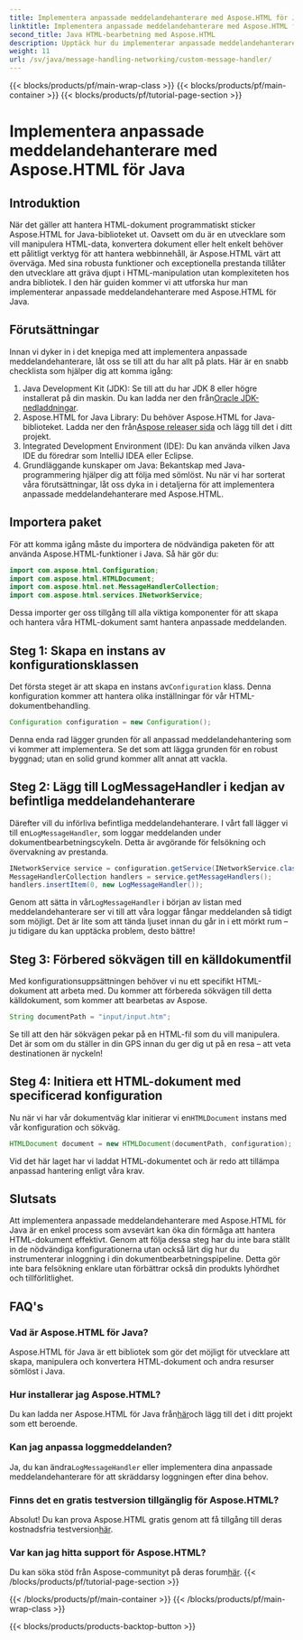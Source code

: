 ```yaml
---
title: Implementera anpassade meddelandehanterare med Aspose.HTML för Java
linktitle: Implementera anpassade meddelandehanterare med Aspose.HTML för Java
second_title: Java HTML-bearbetning med Aspose.HTML
description: Upptäck hur du implementerar anpassade meddelandehanterare i Aspose.HTML för Java för att förbättra dokumentbehandlingen och hantera loggar effektivt.
weight: 11
url: /sv/java/message-handling-networking/custom-message-handler/
---
```


{{< blocks/products/pf/main-wrap-class >}}
{{< blocks/products/pf/main-container >}}
{{< blocks/products/pf/tutorial-page-section >}}

# Implementera anpassade meddelandehanterare med Aspose.HTML för Java

## Introduktion
När det gäller att hantera HTML-dokument programmatiskt sticker Aspose.HTML for Java-biblioteket ut. Oavsett om du är en utvecklare som vill manipulera HTML-data, konvertera dokument eller helt enkelt behöver ett pålitligt verktyg för att hantera webbinnehåll, är Aspose.HTML värt att överväga. Med sina robusta funktioner och exceptionella prestanda tillåter den utvecklare att gräva djupt i HTML-manipulation utan komplexiteten hos andra bibliotek. I den här guiden kommer vi att utforska hur man implementerar anpassade meddelandehanterare med Aspose.HTML för Java.
## Förutsättningar
Innan vi dyker in i det knepiga med att implementera anpassade meddelandehanterare, låt oss se till att du har allt på plats. Här är en snabb checklista som hjälper dig att komma igång:
1.  Java Development Kit (JDK): Se till att du har JDK 8 eller högre installerat på din maskin. Du kan ladda ner den från[Oracle JDK-nedladdningar](https://www.oracle.com/java/technologies/javase-jdk11-downloads.html).
2.  Aspose.HTML for Java Library: Du behöver Aspose.HTML for Java-biblioteket. Ladda ner den från[Aspose releaser sida](https://releases.aspose.com/html/java/) och lägg till det i ditt projekt.
3. Integrated Development Environment (IDE): Du kan använda vilken Java IDE du föredrar som IntelliJ IDEA eller Eclipse. 
4. Grundläggande kunskaper om Java: Bekantskap med Java-programmering hjälper dig att följa med sömlöst.
Nu när vi har sorterat våra förutsättningar, låt oss dyka in i detaljerna för att implementera anpassade meddelandehanterare med Aspose.HTML.
## Importera paket
För att komma igång måste du importera de nödvändiga paketen för att använda Aspose.HTML-funktioner i Java. Så här gör du:
```java
import com.aspose.html.Configuration;
import com.aspose.html.HTMLDocument;
import com.aspose.html.net.MessageHandlerCollection;
import com.aspose.html.services.INetworkService;
```
Dessa importer ger oss tillgång till alla viktiga komponenter för att skapa och hantera våra HTML-dokument samt hantera anpassade meddelanden.
## Steg 1: Skapa en instans av konfigurationsklassen
 Det första steget är att skapa en instans av`Configuration` klass. Denna konfiguration kommer att hantera olika inställningar för vår HTML-dokumentbehandling. 
```java
Configuration configuration = new Configuration();
```
Denna enda rad lägger grunden för all anpassad meddelandehantering som vi kommer att implementera. Se det som att lägga grunden för en robust byggnad; utan en solid grund kommer allt annat att vackla.
## Steg 2: Lägg till LogMessageHandler i kedjan av befintliga meddelandehanterare
 Därefter vill du införliva befintliga meddelandehanterare. I vårt fall lägger vi till en`LogMessageHandler`, som loggar meddelanden under dokumentbearbetningscykeln. Detta är avgörande för felsökning och övervakning av prestanda.
```java
INetworkService service = configuration.getService(INetworkService.class);
MessageHandlerCollection handlers = service.getMessageHandlers();
handlers.insertItem(0, new LogMessageHandler());
```
 Genom att sätta in vår`LogMessageHandler` i början av listan med meddelandehanterare ser vi till att våra loggar fångar meddelanden så tidigt som möjligt. Det är lite som att tända ljuset innan du går in i ett mörkt rum – ju tidigare du kan upptäcka problem, desto bättre!
## Steg 3: Förbered sökvägen till en källdokumentfil
Med konfigurationsuppsättningen behöver vi nu ett specifikt HTML-dokument att arbeta med. Du kommer att förbereda sökvägen till detta källdokument, som kommer att bearbetas av Aspose.
```java
String documentPath = "input/input.htm";
```
Se till att den här sökvägen pekar på en HTML-fil som du vill manipulera. Det är som om du ställer in din GPS innan du ger dig ut på en resa – att veta destinationen är nyckeln!
## Steg 4: Initiera ett HTML-dokument med specificerad konfiguration
 Nu när vi har vår dokumentväg klar initierar vi en`HTMLDocument` instans med vår konfiguration och sökväg. 
```java
HTMLDocument document = new HTMLDocument(documentPath, configuration);
```
Vid det här laget har vi laddat HTML-dokumentet och är redo att tillämpa anpassad hantering enligt våra krav.

## Slutsats
Att implementera anpassade meddelandehanterare med Aspose.HTML för Java är en enkel process som avsevärt kan öka din förmåga att hantera HTML-dokument effektivt. Genom att följa dessa steg har du inte bara ställt in de nödvändiga konfigurationerna utan också lärt dig hur du instrumenterar inloggning i din dokumentbearbetningspipeline. Detta gör inte bara felsökning enklare utan förbättrar också din produkts lyhördhet och tillförlitlighet.
## FAQ's
### Vad är Aspose.HTML för Java?
Aspose.HTML för Java är ett bibliotek som gör det möjligt för utvecklare att skapa, manipulera och konvertera HTML-dokument och andra resurser sömlöst i Java.
### Hur installerar jag Aspose.HTML?
 Du kan ladda ner Aspose.HTML för Java från[här](https://releases.aspose.com/html/java/)och lägg till det i ditt projekt som ett beroende.
### Kan jag anpassa loggmeddelanden?
 Ja, du kan ändra`LogMessageHandler` eller implementera dina anpassade meddelandehanterare för att skräddarsy loggningen efter dina behov.
### Finns det en gratis testversion tillgänglig för Aspose.HTML?
 Absolut! Du kan prova Aspose.HTML gratis genom att få tillgång till deras kostnadsfria testversion[här](https://releases.aspose.com/).
### Var kan jag hitta support för Aspose.HTML?
 Du kan söka stöd från Aspose-communityt på deras forum[här](https://forum.aspose.com/c/html/29).
{{< /blocks/products/pf/tutorial-page-section >}}

{{< /blocks/products/pf/main-container >}}
{{< /blocks/products/pf/main-wrap-class >}}

{{< blocks/products/products-backtop-button >}}
